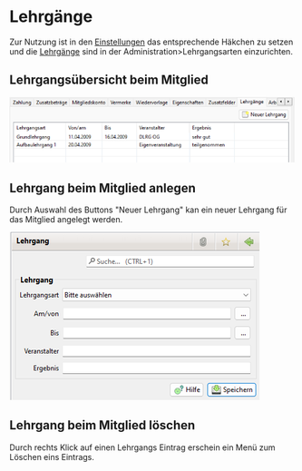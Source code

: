 # Lehrgänge

Zur Nutzung ist in den [Einstellungen](../../administration/einstellungen.md) das entsprechende Häkchen zu setzen und die [Lehrgänge](../../administration/lehrgange.md) sind in der Administration&gt;Lehrgangsarten einzurichten.

## Lehrgangsübersicht beim Mitglied

![](../../../assets/mitgliedlehrgaenge.png)

## Lehrgang beim Mitglied anlegen

Durch Auswahl des Buttons "Neuer Lehrgang" kan ein neuer Lehrgang für das Mitglied angelegt werden.

![](../../../assets/mitgliedlehrgang.png)

## Lehrgang beim Mitglied löschen

Durch rechts Klick auf einen Lehrgangs Eintrag erschein ein Menü zum Löschen eins Eintrags.
